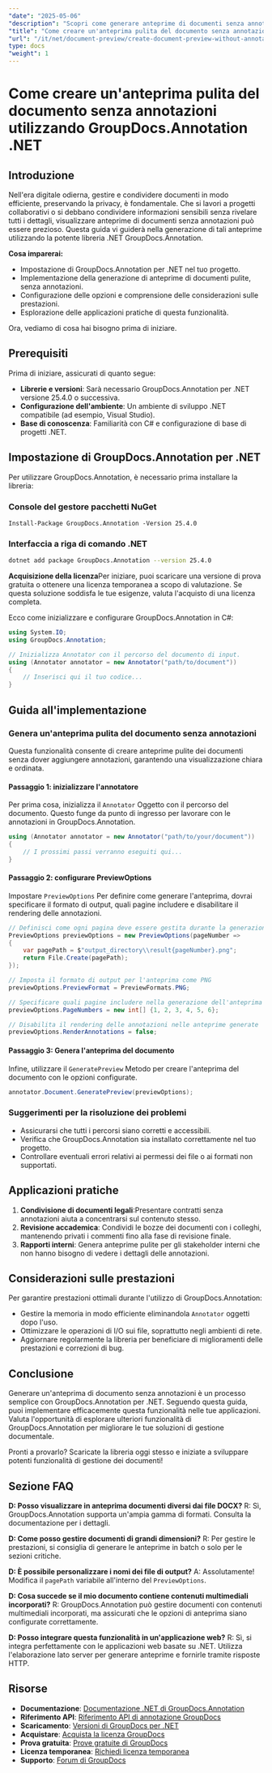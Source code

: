 ```yaml
---
"date": "2025-05-06"
"description": "Scopri come generare anteprime di documenti senza annotazioni utilizzando GroupDocs.Annotation per .NET, garantendo privacy e chiarezza nei progetti collaborativi."
"title": "Come creare un'anteprima pulita del documento senza annotazioni utilizzando GroupDocs.Annotation .NET"
"url": "/it/net/document-preview/create-document-preview-without-annotations-groupdocs-dotnet/"
type: docs
"weight": 1
---
```


# Come creare un'anteprima pulita del documento senza annotazioni utilizzando GroupDocs.Annotation .NET

## Introduzione

Nell'era digitale odierna, gestire e condividere documenti in modo efficiente, preservando la privacy, è fondamentale. Che si lavori a progetti collaborativi o si debbano condividere informazioni sensibili senza rivelare tutti i dettagli, visualizzare anteprime di documenti senza annotazioni può essere prezioso. Questa guida vi guiderà nella generazione di tali anteprime utilizzando la potente libreria .NET GroupDocs.Annotation.

**Cosa imparerai:**
- Impostazione di GroupDocs.Annotation per .NET nel tuo progetto.
- Implementazione della generazione di anteprime di documenti pulite, senza annotazioni.
- Configurazione delle opzioni e comprensione delle considerazioni sulle prestazioni.
- Esplorazione delle applicazioni pratiche di questa funzionalità.

Ora, vediamo di cosa hai bisogno prima di iniziare.

## Prerequisiti

Prima di iniziare, assicurati di quanto segue:
- **Librerie e versioni**: Sarà necessario GroupDocs.Annotation per .NET versione 25.4.0 o successiva.
- **Configurazione dell'ambiente**: Un ambiente di sviluppo .NET compatibile (ad esempio, Visual Studio).
- **Base di conoscenza**: Familiarità con C# e configurazione di base di progetti .NET.

## Impostazione di GroupDocs.Annotation per .NET

Per utilizzare GroupDocs.Annotation, è necessario prima installare la libreria:

### Console del gestore pacchetti NuGet
```shell
Install-Package GroupDocs.Annotation -Version 25.4.0
```

### Interfaccia a riga di comando .NET
```bash
dotnet add package GroupDocs.Annotation --version 25.4.0
```

**Acquisizione della licenza**Per iniziare, puoi scaricare una versione di prova gratuita o ottenere una licenza temporanea a scopo di valutazione. Se questa soluzione soddisfa le tue esigenze, valuta l'acquisto di una licenza completa.

Ecco come inizializzare e configurare GroupDocs.Annotation in C#:

```csharp
using System.IO;
using GroupDocs.Annotation;

// Inizializza Annotator con il percorso del documento di input.
using (Annotator annotator = new Annotator("path/to/document"))
{
    // Inserisci qui il tuo codice...
}
```

## Guida all'implementazione

### Genera un'anteprima pulita del documento senza annotazioni

Questa funzionalità consente di creare anteprime pulite dei documenti senza dover aggiungere annotazioni, garantendo una visualizzazione chiara e ordinata.

#### Passaggio 1: inizializzare l'annotatore
Per prima cosa, inizializza il `Annotator` Oggetto con il percorso del documento. Questo funge da punto di ingresso per lavorare con le annotazioni in GroupDocs.Annotation.

```csharp
using (Annotator annotator = new Annotator("path/to/your/document"))
{
    // I prossimi passi verranno eseguiti qui...
}
```

#### Passaggio 2: configurare PreviewOptions

Impostare `PreviewOptions` Per definire come generare l'anteprima, dovrai specificare il formato di output, quali pagine includere e disabilitare il rendering delle annotazioni.

```csharp
// Definisci come ogni pagina deve essere gestita durante la generazione dell'anteprima
PreviewOptions previewOptions = new PreviewOptions(pageNumber =>
{
    var pagePath = $"output_directory\\result{pageNumber}.png";
    return File.Create(pagePath);
});

// Imposta il formato di output per l'anteprima come PNG
previewOptions.PreviewFormat = PreviewFormats.PNG;

// Specificare quali pagine includere nella generazione dell'anteprima
previewOptions.PageNumbers = new int[] {1, 2, 3, 4, 5, 6};

// Disabilita il rendering delle annotazioni nelle anteprime generate
previewOptions.RenderAnnotations = false;
```

#### Passaggio 3: Genera l'anteprima del documento

Infine, utilizzare il `GeneratePreview` Metodo per creare l'anteprima del documento con le opzioni configurate.

```csharp
annotator.Document.GeneratePreview(previewOptions);
```

### Suggerimenti per la risoluzione dei problemi
- Assicurarsi che tutti i percorsi siano corretti e accessibili.
- Verifica che GroupDocs.Annotation sia installato correttamente nel tuo progetto.
- Controllare eventuali errori relativi ai permessi dei file o ai formati non supportati.

## Applicazioni pratiche

1. **Condivisione di documenti legali**:Presentare contratti senza annotazioni aiuta a concentrarsi sul contenuto stesso.
2. **Revisione accademica**: Condividi le bozze dei documenti con i colleghi, mantenendo privati i commenti fino alla fase di revisione finale.
3. **Rapporti interni**: Genera anteprime pulite per gli stakeholder interni che non hanno bisogno di vedere i dettagli delle annotazioni.

## Considerazioni sulle prestazioni

Per garantire prestazioni ottimali durante l'utilizzo di GroupDocs.Annotation:
- Gestire la memoria in modo efficiente eliminandola `Annotator` oggetti dopo l'uso.
- Ottimizzare le operazioni di I/O sui file, soprattutto negli ambienti di rete.
- Aggiornare regolarmente la libreria per beneficiare di miglioramenti delle prestazioni e correzioni di bug.

## Conclusione

Generare un'anteprima di documento senza annotazioni è un processo semplice con GroupDocs.Annotation per .NET. Seguendo questa guida, puoi implementare efficacemente questa funzionalità nelle tue applicazioni. Valuta l'opportunità di esplorare ulteriori funzionalità di GroupDocs.Annotation per migliorare le tue soluzioni di gestione documentale.

Pronti a provarlo? Scaricate la libreria oggi stesso e iniziate a sviluppare potenti funzionalità di gestione dei documenti!

## Sezione FAQ

**D: Posso visualizzare in anteprima documenti diversi dai file DOCX?**
R: Sì, GroupDocs.Annotation supporta un'ampia gamma di formati. Consulta la documentazione per i dettagli.

**D: Come posso gestire documenti di grandi dimensioni?**
R: Per gestire le prestazioni, si consiglia di generare le anteprime in batch o solo per le sezioni critiche.

**D: È possibile personalizzare i nomi dei file di output?**
A: Assolutamente! Modifica il `pagePath` variabile all'interno del `PreviewOptions`.

**D: Cosa succede se il mio documento contiene contenuti multimediali incorporati?**
R: GroupDocs.Annotation può gestire documenti con contenuti multimediali incorporati, ma assicurati che le opzioni di anteprima siano configurate correttamente.

**D: Posso integrare questa funzionalità in un'applicazione web?**
R: Sì, si integra perfettamente con le applicazioni web basate su .NET. Utilizza l'elaborazione lato server per generare anteprime e fornirle tramite risposte HTTP.

## Risorse
- **Documentazione**: [Documentazione .NET di GroupDocs.Annotation](https://docs.groupdocs.com/annotation/net/)
- **Riferimento API**: [Riferimento API di annotazione GroupDocs](https://reference.groupdocs.com/annotation/net/)
- **Scaricamento**: [Versioni di GroupDocs per .NET](https://releases.groupdocs.com/annotation/net/)
- **Acquistare**: [Acquista la licenza GroupDocs](https://purchase.groupdocs.com/buy)
- **Prova gratuita**: [Prove gratuite di GroupDocs](https://releases.groupdocs.com/annotation/net/)
- **Licenza temporanea**: [Richiedi licenza temporanea](https://purchase.groupdocs.com/temporary-license/)
- **Supporto**: [Forum di GroupDocs](https://forum.groupdocs.com/c/annotation/)